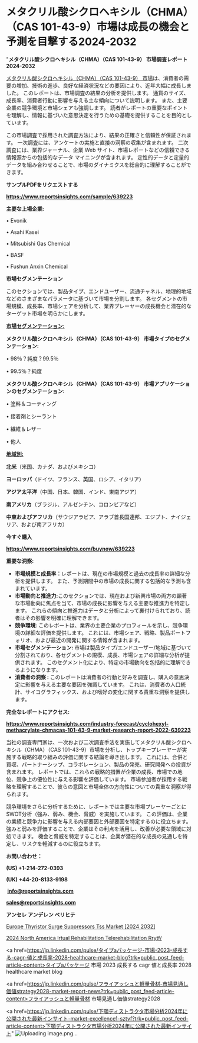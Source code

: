 # メタクリル酸シクロヘキシル（CHMA）（CAS 101-43-9）市場は成長の機会と予測を目撃する2024-2032

"<strong>メタクリル酸シクロヘキシル（CHMA）（CAS 101-43-9） 市場調査レポート 2024-2032</strong>

<a href=https://www.reportsinsights.com/sample/639223>メタクリル酸シクロヘキシル（CHMA）（CAS 101-43-9） 市場</a>は、消費者の需要の増加、技術の進歩、良好な経済状況などの要因により、近年大幅に成長しました。 このレポートは、市場調査の結果の分析を提供します。 通貨のサイズ、成長率、消費者行動に影響を与える主な傾向について説明します。 また、主要企業の競争環境と市場シェアも強調します。 読者がレポートの重要なポイントを理解し、情報に基づいた意思決定を行うための基礎を提供することを目的としています。

この市場調査で採用された調査方法により、結果の正確さと信頼性が保証されます。 一次調査には、アンケートの実施と直接の洞察の収集が含まれます。 二次調査には、業界ジャーナル、企業 Web サイト、市場レポートなどの信頼できる情報源からの包括的なデータ マイニングが含まれます。 定性的データと定量的データを組み合わせることで、市場のダイナミクスを総合的に理解することができます。

<strong><b>サンプルPDFをリクエストする</b></strong>

<a href=https://www.reportsinsights.com/sample/639223><strong><u>https://www.reportsinsights.com/sample/639223</u></strong></a>

<strong>主要な上場企業:</strong>

• Evonik

• Asahi Kasei

• Mitsubishi Gas Chemical

• BASF

• Fushun Anxin Chemical

<strong>市場セグメンテーション</strong>

このセクションでは、製品タイプ、エンドユーザー、流通チャネル、地理的地域などのさまざまなパラメータに基づいて市場を分割します。 各セグメントの市場規模、成長率、市場シェアを分析して、業界プレーヤーの成長機会と潜在的なターゲット市場を明らかにします。

<strong><u>市場セグメンテーション</u></strong><strong><u>:</u></strong>

<strong>メタクリル酸シクロヘキシル（CHMA）（CAS 101-43-9） 市場タイプのセグメンテーション:</strong>

• 98％？純度？99.5％

• 99.5％？純度

<strong>メタクリル酸シクロヘキシル（CHMA）（CAS 101-43-9） 市場アプリケーションのセグメンテーション:</strong>

• 塗料＆コーティング

• 接着剤とシーラント

• 繊維＆レザー

• 他人

<strong><u>地域別</u></strong><strong><u>:</u></strong>

<strong>北米</strong>（米国、カナダ、およびメキシコ）

<strong>ヨーロッパ</strong>（ドイツ、フランス、英国、ロシア、イタリア）

<strong>アジア太平洋</strong>（中国、日本、韓国、インド、東南アジア）

<strong>南アメリカ</strong>（ブラジル、アルゼンチン、コロンビアなど）

<strong>中東およびアフリカ</strong>（サウジアラビア、アラブ首長国連邦、エジプト、ナイジェリア、および南アフリカ）

<strong>今すぐ購入</strong>

<a href=https://www.reportsinsights.com/buynow/639223><strong><u>https://www.reportsinsights.com/buynow/639223</u></strong></a>

<strong>重要な洞察:</strong>
<ul>
  <li><strong>市場規模と成長率：</strong>レポートは、現在の市場規模と過去の成長率の詳細な分析を提供します。 また、予測期間中の市場の成長に関する包括的な予測も含まれています。</li>
  <li><strong>市場動向と推進力:</strong>このセクションでは、現在および新興市場の両方の顕著な市場動向に焦点を当て、市場の成長に影響を与える主要な推進力を特定します。 これらの傾向と推進力はデータと分析によって裏付けられており、読者はその影響を明確に理解できます。</li>
  <li><strong>競争環境</strong>: このレポートは、業界の主要企業のプロフィールを示し、競争環境の詳細な評価を提供します。 これには、市場シェア、戦略、製品ポートフォリオ、および最近の開発に関する情報が含まれます。</li>
  <li><strong>市場セグメンテーション: </strong>市場は製品タイプ/エンドユーザー/地域に基づいて分割されており、各セグメントの規模、成長、市場シェアの詳細な分析が提供されます。 このセグメント化により、特定の市場動向を包括的に理解できるようになります。</li>
  <li><strong>消費者の洞察 : </strong>このレポートは消費者の行動と好みを調査し、購入の意思決定に影響を与える主要な要因を強調しています。 これは、消費者の人口統計、サイコグラフィックス、および嗜好の変化に関する貴重な洞察を提供します。</li>
</ul>
<strong>完全なレポートにアクセス:</strong>

<a href=https://www.reportsinsights.com/industry-forecast/cyclohexyl-methacrylate-chmacas-101-43-9-market-research-report-2022-639223><strong><u><b>https://www.reportsinsights.com/industry-forecast/cyclohexyl-methacrylate-chmacas-101-43-9-market-research-report-2022-639223</b></u></strong></a>

当社の調査専門家は、一次および二次調査手法を実施してメタクリル酸シクロヘキシル（CHMA）（CAS 101-43-9）市場を分析し、トップキープレーヤーが実施する戦略的取り組みの評価に関する結論を導き出します。 これには、合併と買収、パートナーシップ、コラボレーション、製品の発売、研究開発への投資が含まれます。 レポートでは、これらの戦略的措置が企業の成長、市場での地位、競争上の優位性に与える影響を評価しています。 市場参加者が採用する戦略を理解することで、彼らの意図と市場全体の方向性についての貴重な洞察が得られます。

競争環境をさらに分析するために、レポートでは主要な市場プレーヤーごとにSWOT分析（強み、弱み、機会、脅威）を実施しています。 この評価は、企業の業績と競争力に影響を与える内部要因と外部要因を特定するのに役立ちます。 強みと弱みを評価することで、企業はその利点を活用し、改善が必要な領域に対処できます。 機会と脅威を特定することは、企業が潜在的な成長の見通しを特定し、リスクを軽減するのに役立ちます。

<strong>お問い合わせ：</strong>

<strong>(US) +1-214-272-0393</strong>

<strong>(UK) +44-20-8133-9198</strong>

<strong> </strong><a href=info@reportsinsights.com><strong><u>info@reportsinsights.com</u></strong></a>

<a href=sales@reportsinsights.com><strong><u>sales@reportsinsights.com</u></strong></a>

<strong>アンセレ アンデレン ベリヒテ</strong>

<a href=https://www.linkedin.com/pulse/europe-thyristor-surge-suppressors-tss-markets-dyvve/>Europe Thyristor Surge Suppressors Tss Market [2024 2032]</a>

<a href=https://www.linkedin.com/pulse/2024-north-america-irtual-rehabilitation-telerehabilitation-rrytf/>2024 North America Irtual Rehabilitation Telerehabilitation Rrytf/</a>

<a href=https://jp.linkedin.com/pulse/タイプaパッケージ-市場-2023-成長する-cagr-値と成長率-2028-healthcare-market-blog?trk=public_post_feed-article-content>タイプaパッケージ 市場 2023 成長する cagr 値と成長率 2028 healthcare market blog</a>

<a href=https://jp.linkedin.com/pulse/フライアッシュと軽量骨材-市場見通し価値strategy2028-market-report-news?trk=public_post_feed-article-content>フライアッシュと軽量骨材 市場見通し価値strategy2028</a>

<a href=https://jp.linkedin.com/pulse/下顎ディストラクタ市場分析2024年に公開された最新インサイト-market-excellence1-sztvf?trk=public_post_feed-article-content>下顎ディストラクタ市場分析2024年に公開された最新インサイト</a>"
![Uploading image.png…]()
